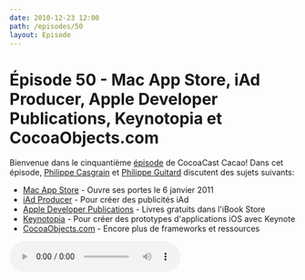 ```yaml
---
date: 2010-12-23 12:00
path: /episodes/50
layout: Episode
---
```

# Épisode 50 - Mac App Store, iAd Producer, Apple Developer Publications, Keynotopia et CocoaObjects.com
<p>Bienvenue dans le cinquantième <a href="https://archive.org/download/cacaocast/cacaocast_50.mp3" title="CocoaCast Cacao Episode 50">épisode</a> de CocoaCast Cacao! Dans cet épisode, <a href="http://www.twitter.com/philippec" title="Philippe Casgrain sur Twitter">Philippe Casgrain</a> et <a href="http://www.twitter.com/philippeguitard" title="Philippe Guitard sur Twitter">Philippe Guitard</a> discutent des sujets suivants:</p>
<ul><li><a href="http://www.apple.com/fr/pr/library/2010/12/16macappstore.html" title="Mac App Store">Mac App Store</a> - Ouvre ses portes le 6 janvier 2011</li>
<li><a href="https://developer.apple.com/iad/iadproducer/" title="iAd Producer">iAd Producer</a> - Pour créer des publicités iAd</li>
<li><a href="http://www.macgeneration.com/news/voir/181092/ibookstore-apple-propose-des-livres-sur-le-developpement" title="Apple Developer Publications">Apple Developer Publications</a> - Livres gratuits dans l'iBook Store</li>
<li><a href="http://keynotopia.com/" title="Keynotopia">Keynotopia</a> - Pour créer des prototypes d'applications iOS avec Keynote</li>
<li><a href="http://cocoaobjects.com/" title="CocoaObjects.com">CocoaObjects.com</a> - Encore plus de frameworks et ressources</li>
</ul>
<p><audio controls><source src="https://archive.org/download/cacaocast/cacaocast_50.mp3" type="audio/mpeg"><source src="https://archive.org/download/cacaocast/cacaocast_50.mp3" type="audio/mp4">Votre navigateur ne supporte pas l'élément audio / Your browser does not support the audio element.</audio></p>
